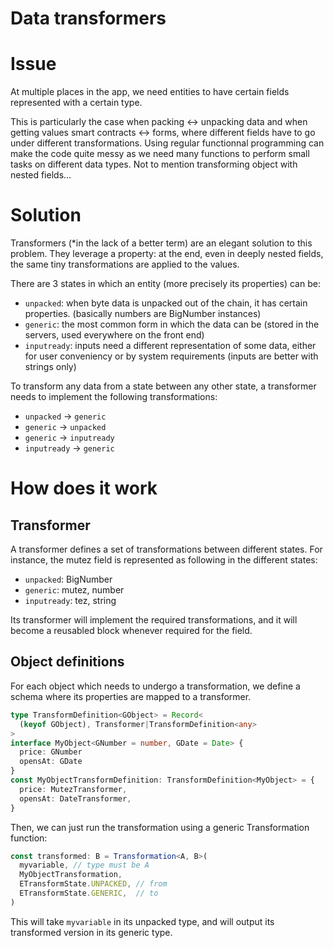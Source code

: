 Data transformers
===============


# Issue

At multiple places in the app, we need entities to have certain fields represented with a certain type.

This is particularly the case when packing <-> unpacking data and when getting values smart contracts <-> forms, where different fields have to go under different transformations. Using regular functionnal programming can make the code quite messy as we need many functions to perform small tasks on different data types. Not to mention transforming object with nested fields...


# Solution

Transformers (*in the lack of a better term) are an elegant solution to this problem. They leverage a property: at the end, even in deeply nested fields, the same tiny transformations are applied to the values.

There are 3 states in which an entity (more precisely its properties) can be:

* `unpacked`: when byte data is unpacked out of the chain, it has certain properties. (basically numbers are BigNumber instances)
* `generic`: the most common form in which the data can be (stored in the servers, used everywhere on the front end)
* `inputready`: inputs need a different representation of some data, either for user conveniency or by system requirements (inputs are better with strings only)

To transform any data from a state between any other state, a transformer needs to implement the following transformations:

* `unpacked` -> `generic`
* `generic` -> `unpacked`
* `generic` -> `inputready`
* `inputready` -> `generic`


# How does it work

## Transformer

A transformer defines a set of transformations between different states. For instance, the mutez field is represented as following in the different states:

* `unpacked`: BigNumber
* `generic`: mutez, number
* `inputready`: tez, string

Its transformer will implement the required transformations, and it will become a reusabled block whenever required for the field.

## Object definitions

For each object which needs to undergo a transformation, we define a schema where its properties are mapped to a transformer.

```ts
type TransformDefinition<GObject> = Record<
  (keyof GObject), Transformer|TransformDefinition<any>
>
interface MyObject<GNumber = number, GDate = Date> {
  price: GNumber
  opensAt: GDate
}
const MyObjectTransformDefinition: TransformDefinition<MyObject> = {
  price: MutezTransformer,
  opensAt: DateTransformer,
}
```

Then, we can just run the transformation using a generic Transformation function:

```ts
const transformed: B = Transformation<A, B>(
  myvariable, // type must be A
  MyObjectTransformation,
  ETransformState.UNPACKED, // from
  ETransformState.GENERIC,  // to
)
```

This will take `myvariable` in its unpacked type, and will output its transformed version in its generic type.